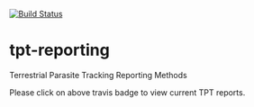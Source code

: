 [![Build Status](https://travis-ci.org/ParasiteTracker/tpt-reporting.svg?branch=master)](https://travis-ci.org/ParasiteTracker/tpt-reporting)

# tpt-reporting
Terrestrial Parasite Tracking Reporting Methods 

Please click on above travis badge to view current TPT reports.
